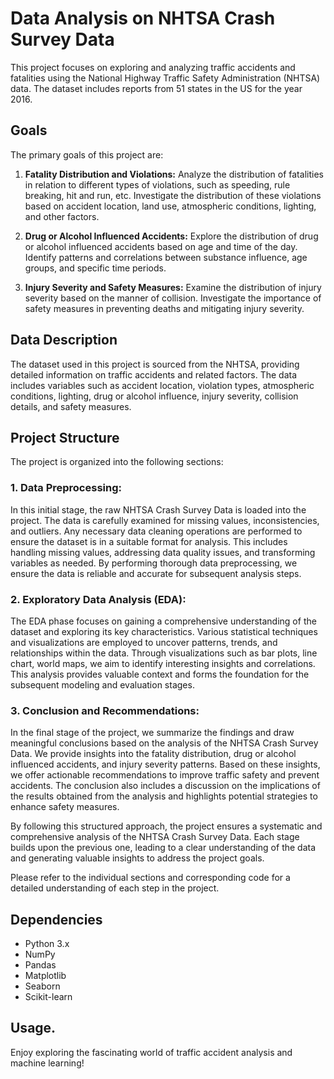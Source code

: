 # Data Analysis on NHTSA Crash Survey Data

This project focuses on exploring and analyzing traffic accidents and fatalities using the National Highway Traffic Safety Administration (NHTSA) data. The dataset includes reports from 51 states in the US for the year 2016.

## Goals

The primary goals of this project are:

1. **Fatality Distribution and Violations:** Analyze the distribution of fatalities in relation to different types of violations, such as speeding, rule breaking, hit and run, etc. Investigate the distribution of these violations based on accident location, land use, atmospheric conditions, lighting, and other factors.

2. **Drug or Alcohol Influenced Accidents:** Explore the distribution of drug or alcohol influenced accidents based on age and time of the day. Identify patterns and correlations between substance influence, age groups, and specific time periods.

3. **Injury Severity and Safety Measures:** Examine the distribution of injury severity based on the manner of collision. Investigate the importance of safety measures in preventing deaths and mitigating injury severity.

## Data Description

The dataset used in this project is sourced from the NHTSA, providing detailed information on traffic accidents and related factors. The data includes variables such as accident location, violation types, atmospheric conditions, lighting, drug or alcohol influence, injury severity, collision details, and safety measures.

## Project Structure

The project is organized into the following sections:

### 1. Data Preprocessing:
In this initial stage, the raw NHTSA Crash Survey Data is loaded into the project. The data is carefully examined for missing values, inconsistencies, and outliers. Any necessary data cleaning operations are performed to ensure the dataset is in a suitable format for analysis. This includes handling missing values, addressing data quality issues, and transforming variables as needed. By performing thorough data preprocessing, we ensure the data is reliable and accurate for subsequent analysis steps.

### 2. Exploratory Data Analysis (EDA):
The EDA phase focuses on gaining a comprehensive understanding of the dataset and exploring its key characteristics. Various statistical techniques and visualizations are employed to uncover patterns, trends, and relationships within the data. Through visualizations such as bar plots, line chart, world maps, we aim to identify interesting insights and correlations. This analysis provides valuable context and forms the foundation for the subsequent modeling and evaluation stages.

### 3. Conclusion and Recommendations:
In the final stage of the project, we summarize the findings and draw meaningful conclusions based on the analysis of the NHTSA Crash Survey Data. We provide insights into the fatality distribution, drug or alcohol influenced accidents, and injury severity patterns. Based on these insights, we offer actionable recommendations to improve traffic safety and prevent accidents. The conclusion also includes a discussion on the implications of the results obtained from the analysis and highlights potential strategies to enhance safety measures.

By following this structured approach, the project ensures a systematic and comprehensive analysis of the NHTSA Crash Survey Data. Each stage builds upon the previous one, leading to a clear understanding of the data and generating valuable insights to address the project goals.

Please refer to the individual sections and corresponding code for a detailed understanding of each step in the project.

## Dependencies

- Python 3.x
- NumPy
- Pandas
- Matplotlib
- Seaborn
- Scikit-learn

## Usage.

Enjoy exploring the fascinating world of traffic accident analysis and machine learning!